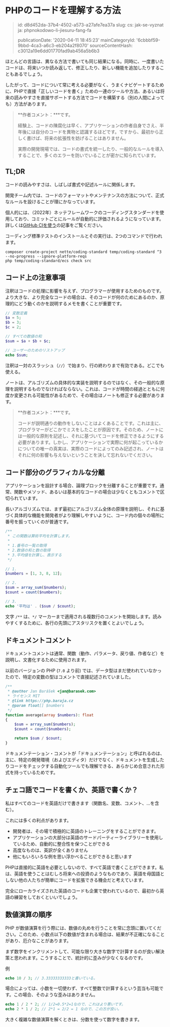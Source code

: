 PHPのコードを理解する方法
==============

> id: d8d452da-37b4-4502-a573-a27afe7ea37a
> slug:
> 	cs: jak-se-vyznat
> 	ja: phpnokodowo-li-jiesuru-fang-fa
> 
> publicationDate: '2020-04-11 18:45:23'
> mainCategoryId: '6cbbbf59-9bbd-4ca3-a6c3-eb204a2f8070'
> sourceContentHash: c3012a19e6dd01770fad9ab456a5b6b3

ほとんどの言語は、異なる方法で書いても同じ結果になる。同時に、一度書いたコードは、将来いつか読み返して、修正したり、新しい機能を追加したりすることもあるでしょう。

したがって、コードについて常に考える必要がなく、うまくナビゲートするために、PHPで直接「正しいコードを書く」ための一連のツールや方法、あるいは将来の読みやすさを直接サポートする方法でコードを構築する（別の人間によっても）方法があります。

> **作者コメント：***です。
>
> 経験上、コードの陳腐化は早く、アプリケーションの作者自身でさえ、半年後には自分のコードを異物と認識するほどです。ですから、最初から正しく書けば、将来の拡張性を妨げることはありません。
>
> 実際の開発現場では、コードの書式を統一したり、一般的なルールを導入することで、多くのエラーを防いでいることが密かに知られています。

TL;DR
-----

コードの読みやすさは、しばしば書式や記述ルールに関係します。

開発チーム内では、コードのフォーマットやメンテナンスの方法について、正式なルールを設けることが理にかなっています。

個人的には、（2022年）ネッテフレームワークのコーディングスタンダードを使用しており、コミットごとにルールが自動的に評価されるようになっています。詳しくは[GitHub CIを使う](https://php.baraja.cz/github-actions-nejlepsi-ci-pro-rok-2021#hotove-priklady)の記事をご覧ください。

コーディング標準テストのインストールとその実行は、2つのコマンドで行われます。

```shell
composer create-project nette/coding-standard temp/coding-standard ^3 --no-progress --ignore-platform-reqs
php temp/coding-standard/ecs check src
```

コード上の注意事項
---------------

注釈はコードの処理に影響を与えず、プログラマーが使用するためのものです。より大きな、より完全なコードの場合は、そのコードが何のためにあるのか、原理的にどう動くのかを説明するメモを書くことが重要です。

```php
// 変数定義
$a = 5;
$b = 3;
$c = 2;

// すべての数値の和
$sum = $a + $b + $c;

// ユーザーのためのリストアップ
echo $sum;
```

注釈は一対のスラッシュ（`//`）で始まり、行の終わりまで有効である。どこでも使える。

ノートは、アルゴリズムの具体的な実装を説明するのではなく、その一般的な原理を説明するものでなければならない。これは、コードが時間の経過とともに何度か変更される可能性があるためで、その場合はノートも修正する必要があります。

> **作者コメント：***です。
>
> コードが説明通りの動作をしないことはよくあることです。これは主に、プログラマーがどこかでミスをしたことが原因です。そのため、ノートには一般的な原則を記述し、それに基づいてコードを修正できるようにする必要があります。しかし、アプリケーションで実際に何が起こっているかについての唯一の真実は、実際のコードによってのみ記述され、ノートはそれに何の影響も与えないということを決して忘れないでください。

コード部分のグラフィカルな分離
----------------------------

アプリケーションを設計する場合、論理ブロックを分離することが重要です。通常、関数やメソッド、あるいは基本的なコードの場合は少なくともコメントで区切られています。

長いアルゴリズムでは、まず最初にアルゴリズム全体の原理を説明し、それに基づく具体的な機能を開発者がより理解しやすいように、コード内の個々の場所に番号を振っていくのが普通です。

```php
/**
 * この関数は算術平均を計算します。
 *
 * 1.番号の一覧の取得
 * 2.数値の和と数の取得
 * 3.平均値を計算し、表示する
 */

// 1.
$numbers = [1, 3, 8, 12];

// 2.
$sum = array_sum($numbers);
$count = count($numbers);

// 3.
echo '平均は' . ($sum / $count);
```

文字 `/**` は、`*/` マーカーまで適用される複数行のコメントを開始します。読みやすくするために、各行の先頭にアスタリスクを置くとよいでしょう。

ドキュメントコメント
----------------------

ドキュメントコメントは通常、関数（動作、パラメータ、戻り値、作者など）を説明し、文書化するために使用されます。

以前のバージョンの PHP (`7.0` より前) では、データ型はまだ使われていなかったので、特定の変数の型はコメントで直接記述されていました。

```php
/**
 * @author Jan Barášek <jan@barasek.com>
 * ライセンス MIT
 * @link https://php.baraja.cz
 * @param float[] $numbers
 */
function average(array $numbers): float
{
    $sum = array_sum($numbers);
    $count = count($numbers);

    return $sum / $count;
}
```

ドキュメンテーション・コメントが「ドキュメンテーション」と呼ばれるのは、主に、特定の開発環境（およびエディタ）だけでなく、ドキュメントを生成したりコードをチェックする自動化ツールでも理解できる、あらかじめ合意された形式を持っているためです。

チェコ語でコードを書くか、英語で書くか？
-----------------------------

私はすべてのコードを英語だけで書きます（関数名、変数、コメント、...を含む）。

これには多くの利点があります。

- 開発者は、その場で積極的に英語のトレーニングをすることができます。
- アプリケーションの大部分は英語のサードパーティーライブラリーを使用しているため、自動的に整合性を保つことができる
- 高度なものは、英訳が全くありません
- 他にもいろいろな例を思い浮かべることができると思います

PHPは直接的に英語を必要としないので、すべて英語で書くことができます。私は、英語を使うことはむしろ将来への投資のようなものであり、英語を母国語としない他の人たちが簡単にコードを拡張できる機会だと考えています。

完全にローカライズされた英語のコードも企業で使われているので、最初から英語の練習をしておくといいでしょう。

数値演算の順序
------------------------

PHP が数値演算を行う際には、数値の丸めを行うことを常に念頭に置いてください。このため、小数点以下の数値が含まれる場合は、結果が不正確になることがあり、厄介なことがあります。

まず数字をインクリメントして、可能な限り大きな数字で計算するのが良い解決策と思われます。こうすることで、統計的に歪みが少なくなるのです。

例

```php
echo 10 / 3; // 3.33333333333と書いている。
```

場合によっては、小数を一切使わず、すべて整数で計算するという芸当も可能です。この場合、そのような歪みはありません。

```php
echo 1 / 2 * 2; // 1/2=0.5*2=1なので、これはより悪いです。
echo 2 * 1 / 2; // 2*1 = 2/2 = 1 なので、この方が良い。
```

大きく複雑な数値演算を解くときは、分数を使って数字を書きます。

